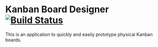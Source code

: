 # Kanban Board Designer [![Build Status](https://travis-ci.org/seize-the-dave/kanban-board-designer.svg?branch=master)](https://travis-ci.org/seize-the-dave/kanban-board-designer)

This is an application to quickly and easily prototype physical Kanban boards.
